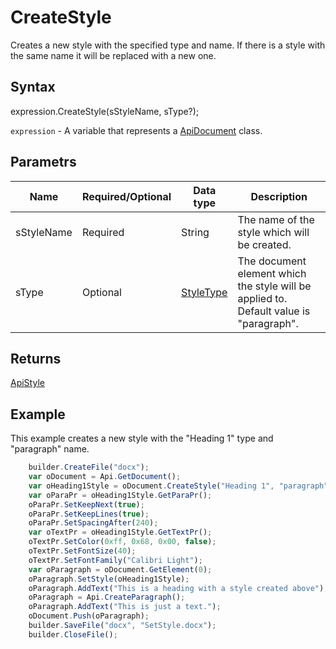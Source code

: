 # CreateStyle

Creates a new style with the specified type and name. If there is a style with the same name it will be replaced with a new one.

## Syntax

expression.CreateStyle(sStyleName, sType?);

`expression` - A variable that represents a [ApiDocument](../ApiDocument.md) class.

## Parametrs

| **Name** | **Required/Optional** | **Data type** | **Description** |
| ------------- | ------------- | ------------- | ------------- |
| sStyleName | Required | String | The name of the style which will be created. |
| sType | Optional | [StyleType](../../../Enumerations/StyleType.md) | The document element which the style will be applied to. Default value is "paragraph". |

## Returns

[ApiStyle](../../ApiStyle/ApiStyle.md)

## Example

This example creates a new style with the "Heading 1" type and "paragraph" name.

```javascript
	builder.CreateFile("docx");
	var oDocument = Api.GetDocument();
	var oHeading1Style = oDocument.CreateStyle("Heading 1", "paragraph");
	var oParaPr = oHeading1Style.GetParaPr();
	oParaPr.SetKeepNext(true);
	oParaPr.SetKeepLines(true);
	oParaPr.SetSpacingAfter(240);
	var oTextPr = oHeading1Style.GetTextPr();
	oTextPr.SetColor(0xff, 0x68, 0x00, false);
	oTextPr.SetFontSize(40);
	oTextPr.SetFontFamily("Calibri Light");
	var oParagraph = oDocument.GetElement(0);
	oParagraph.SetStyle(oHeading1Style);
	oParagraph.AddText("This is a heading with a style created above");
	oParagraph = Api.CreateParagraph();
	oParagraph.AddText("This is just a text.");
	oDocument.Push(oParagraph);
	builder.SaveFile("docx", "SetStyle.docx");
	builder.CloseFile();
```